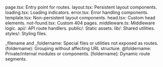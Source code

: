 page.tsx: Entry point for routes.
layout.tsx: Persistent layout components.
loading.tsx: Loading indicators.
error.tsx: Error handling components.
template.tsx: Non-persistent layout components.
head.tsx: Custom head elements.
not-found.tsx: Custom 404 pages.
middleware.ts: Middleware logic.
api/: API route handlers.
public/: Static assets.
lib/: Shared utilities.
styles/: Styling files.

_filename and _foldername: Special files or utilities not exposed as routes.
(foldername): Grouping without affecting URL structure.
@foldername: Private/internal modules or components.
[foldername]: Dynamic route segments.